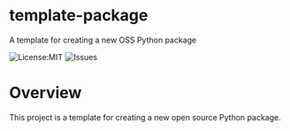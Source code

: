 # template-package
A template for creating a new OSS Python package

![License:MIT](https://img.shields.io/github/license/eolesinski/template-package)
![Issues](https://img.shields.io/github/issues/eolesinski/template-package)

# Overview
This project is a template for creating a new open source Python package.
